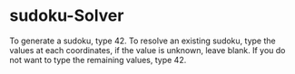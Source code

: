# sudoku-Solver

To generate a sudoku, type 42.
To resolve an existing sudoku, type the values at each coordinates, if the value is unknown, leave blank.
If you do not want to type the remaining values, type 42.
